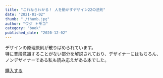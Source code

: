 ```yaml
---
title: "これならわかる！ 人を動かすデザイン22の法則"
date: "2021-01-02"
thumb: "./thumb.jpg"
author: "ウジ トモコ"
category: "book"
published_date: "2020-12-02"
---
```


デザインの原理原則が散りばめられています。  
特に普段意識することがない部分を解説されており、デザイナーにはもちろん、ノンデザイナーである私も読み応えがある本でした。

[購入する](https://www.amazon.co.jp/dp/B08NP46V7F/ref=dp-kindle-redirect?_encoding=UTF8&btkr=1)
